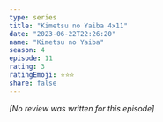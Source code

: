 ```yaml
---
type: series
title: "Kimetsu no Yaiba 4x11"
date: "2023-06-22T22:26:20"
name: "Kimetsu no Yaiba"
season: 4
episode: 11
rating: 3
ratingEmoji: ⭐️⭐️⭐️
share: false
---
```


*[No review was written for this episode]*

